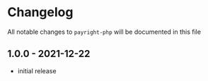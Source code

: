 # Changelog

All notable changes to `payright-php` will be documented in this file

## 1.0.0 - 2021-12-22

- initial release